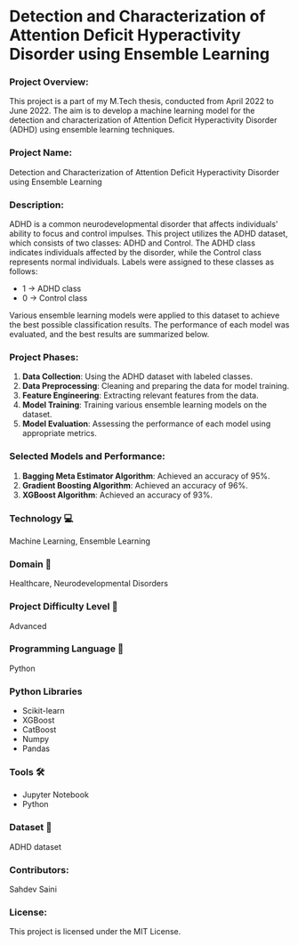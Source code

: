 # Detection and Characterization of Attention Deficit Hyperactivity Disorder using Ensemble Learning

### Project Overview:
This project is a part of my M.Tech thesis, conducted from April 2022 to June 2022. The aim is to develop a machine learning model for the detection and characterization of Attention Deficit Hyperactivity Disorder (ADHD) using ensemble learning techniques.

### Project Name:
Detection and Characterization of Attention Deficit Hyperactivity Disorder using Ensemble Learning

### Description:
ADHD is a common neurodevelopmental disorder that affects individuals' ability to focus and control impulses. This project utilizes the ADHD dataset, which consists of two classes: ADHD and Control. The ADHD class indicates individuals affected by the disorder, while the Control class represents normal individuals. Labels were assigned to these classes as follows:
- 1 -> ADHD class
- 0 -> Control class

Various ensemble learning models were applied to this dataset to achieve the best possible classification results. The performance of each model was evaluated, and the best results are summarized below.

### Project Phases:
1. **Data Collection**: Using the ADHD dataset with labeled classes.
2. **Data Preprocessing**: Cleaning and preparing the data for model training.
3. **Feature Engineering**: Extracting relevant features from the data.
4. **Model Training**: Training various ensemble learning models on the dataset.
5. **Model Evaluation**: Assessing the performance of each model using appropriate metrics.

### Selected Models and Performance:
1. **Bagging Meta Estimator Algorithm**: Achieved an accuracy of 95%.
2. **Gradient Boosting Algorithm**: Achieved an accuracy of 96%.
3. **XGBoost Algorithm**: Achieved an accuracy of 93%.

### Technology 💻
Machine Learning, Ensemble Learning

### Domain 🏥
Healthcare, Neurodevelopmental Disorders

### Project Difficulty Level 🥇
Advanced

### Programming Language 🐍
Python

### Python Libraries
- Scikit-learn
- XGBoost
- CatBoost
- Numpy
- Pandas

### Tools 🛠️
- Jupyter Notebook
- Python

### Dataset 📀
ADHD dataset

### Contributors:
Sahdev Saini

### License:
This project is licensed under the MIT License.
